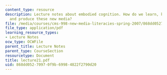 ```yaml
---
content_type: resource
description: Lecture notes about embodied cognition. How do we learn, know, interpret
  and produce these new media?
file: /media/courses/cms-998-new-media-literacies-spring-2007/868dd05270970f9b69984822f2790d20_lecture21.pdf
file_type: application/pdf
learning_resource_types:
- Lecture Notes
ocw_type: OCWFile
parent_title: Lecture Notes
parent_type: CourseSection
resourcetype: Document
title: lecture21.pdf
uid: 868dd052-7097-0f9b-6998-4822f2790d20
---
```

